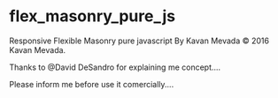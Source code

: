 # flex_masonry_pure_js
Responsive Flexible Masonry pure javascript
By Kavan Mevada
© 2016 Kavan Mevada.

Thanks to @David DeSandro for explaining me concept....

Please inform me before use it comercially....

